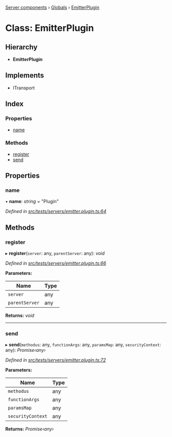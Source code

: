 [Server components](../README.md) › [Globals](../globals.md) › [EmitterPlugin](emitterplugin.md)

# Class: EmitterPlugin

## Hierarchy

* **EmitterPlugin**

## Implements

* ITransport

## Index

### Properties

* [name](emitterplugin.md#name)

### Methods

* [register](emitterplugin.md#register)
* [send](emitterplugin.md#send)

## Properties

###  name

• **name**: *string* = "Plugin"

*Defined in [src/tests/servers/emitter.plugin.ts:64](https://github.com/nodulusteam/methodus.dev/blob/0787b65/modules/platform/server/src/tests/servers/emitter.plugin.ts#L64)*

## Methods

###  register

▸ **register**(`server`: any, `parentServer`: any): *void*

*Defined in [src/tests/servers/emitter.plugin.ts:66](https://github.com/nodulusteam/methodus.dev/blob/0787b65/modules/platform/server/src/tests/servers/emitter.plugin.ts#L66)*

**Parameters:**

Name | Type |
------ | ------ |
`server` | any |
`parentServer` | any |

**Returns:** *void*

___

###  send

▸ **send**(`methodus`: any, `functionArgs`: any, `paramsMap`: any, `securityContext`: any): *Promise‹any›*

*Defined in [src/tests/servers/emitter.plugin.ts:72](https://github.com/nodulusteam/methodus.dev/blob/0787b65/modules/platform/server/src/tests/servers/emitter.plugin.ts#L72)*

**Parameters:**

Name | Type |
------ | ------ |
`methodus` | any |
`functionArgs` | any |
`paramsMap` | any |
`securityContext` | any |

**Returns:** *Promise‹any›*
